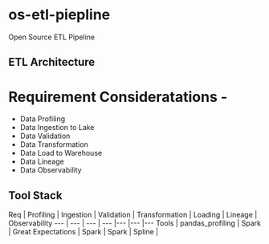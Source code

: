 # os-etl-piepline
Open Source ETL Pipeline

## ETL Architecture

# Requirement Consideratations -
- Data Profiling
- Data Ingestion to Lake
- Data Validation
- Data Transformation
- Data Load to Warehouse
- Data Lineage
- Data Observability

## Tool Stack
Req | Profiling | Ingestion | Validation | Transformation | Loading | Lineage | Observability
--- | --- | --- | --- |--- |--- |---
Tools | pandas_profiling | Spark | Great Expectations | Spark | Spark | Spline | 
